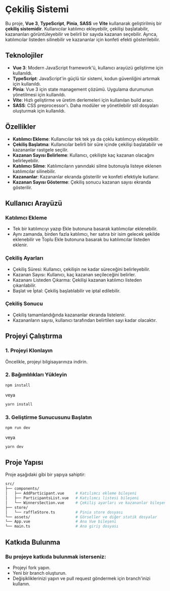 # Çekiliş Sistemi

Bu proje, **Vue 3**, **TypeScript**, **Pinia**, **SASS** ve **Vite** kullanarak geliştirilmiş bir **çekiliş sistemidir**. Kullanıcılar katılımcı ekleyebilir, çekilişi başlatabilir, kazananları görüntüleyebilir ve belirli bir sayıda kazanan seçebilir. Ayrıca, katılımcılar listeden silinebilir ve kazananlar için konfeti efekti gösterilebilir.

## Teknolojiler

- **Vue 3**: Modern JavaScript framework'ü, kullanıcı arayüzü geliştirme için kullanıldı.
- **TypeScript**: JavaScript'in güçlü tür sistemi, kodun güvenliğini artırmak için kullanıldı.
- **Pinia**: Vue 3 için state management çözümü. Uygulama durumunun yönetilmesi için kullanıldı.
- **Vite**: Hızlı geliştirme ve üretim derlemeleri için kullanılan build aracı.
- **SASS**: CSS preprocessor'ı. Daha modüler ve yönetilebilir stil dosyaları oluşturmak için kullanıldı.

## Özellikler

- **Katılımcı Ekleme**: Kullanıcılar tek tek ya da çoklu katılımcıyı ekleyebilir.
- **Çekiliş Başlatma**: Kullanıcılar belirli bir süre içinde çekilişi başlatabilir ve kazananlar rastgele seçilir.
- **Kazanan Sayısı Belirleme**: Kullanıcı, çekilişte kaç kazanan olacağını belirleyebilir.
- **Katılımcı Silme**: Katılımcıların yanındaki silme butonuyla listeye eklenen katılımcılar silinebilir.
- **Kazananlar**: Kazananlar ekranda gösterilir ve konfeti efektiyle kutlanır.
- **Kazanan Sayısı Gösterme**: Çekiliş sonucu kazanan sayısı ekranda gösterilir.

## Kullanıcı Arayüzü
### Katılımcı Ekleme
- Tek bir katılımcıyı yazıp Ekle butonuna basarak katılımcılar eklenebilir.
- Aynı zamanda, birden fazla katılımcı, her satıra bir isim gelecek şekilde eklenebilir ve Toplu Ekle butonuna basarak bu katılımcılar listeden eklenir.
### Çekiliş Ayarları
- Çekiliş Süresi: Kullanıcı, çekilişin ne kadar süreceğini belirleyebilir.
- Kazanan Sayısı: Kullanıcı, kaç kazanan seçileceğini belirler.
- Kazananı Listeden Çıkarma: Çekilişi kazanan katılımcı listeden çıkarılabilir.
- Başlat ve İptal: Çekiliş başlatılabilir ve iptal edilebilir.
### Çekiliş Sonucu
- Çekiliş tamamlandığında kazananlar ekranda listelenir.
- Kazananların sayısı, kullanıcı tarafından belirtilen sayı kadar olacaktır.


## Projeyi Çalıştırma

### 1. Projeyi Klonlayın

Öncelikle, projeyi bilgisayarınıza indirin.

### 2. Bağımlılıkları Yükleyin

```bash
npm install
```
veya
```bash
yarn install
```
### 3. Geliştirme Sunucusunu Başlatın

```bash
npm run dev
```
veya

```bash
yarn dev
```


## Proje Yapısı
Proje aşağıdaki gibi bir yapıya sahiptir:

```bash
src/
├── components/
│   ├── AddParticipant.vue     # Katılımcı ekleme bileşeni
│   ├── ParticipantsList.vue   # Katılımcı listesi bileşeni
│   └── WinnersSection.vue     # Çekiliş ayarları ve kazananlar bileşeni
├── store/
│   └── raffleStore.ts         # Pinia store dosyası
└── assets/                    # Görseller ve diğer statik dosyalar
└── App.vue                    # Ana Vue bileşeni
└── main.ts                    # Ana giriş dosyası
```

## Katkıda Bulunma
### Bu projeye katkıda bulunmak isterseniz:
- Projeyi fork yapın.
- Yeni bir branch oluşturun.
- Değişikliklerinizi yapın ve pull request göndermek için branch'inizi kullanın.
